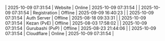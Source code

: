 | 2025-10-09 07:31:54 | Website | Online | 2025-10-09 07:31:54 |
| 2025-10-09 07:31:54 | Registration | Offline | 2025-09-09 16:40:23 |
| 2025-10-09 07:31:54 | Auth Server | Offline | 2025-08-18 09:33:31 |
| 2025-10-09 07:31:54 | Kezan (PvE) | Offline | 2025-08-03 17:58:02 |
| 2025-10-09 07:31:54 | Gurubashi (PvP) | Offline | 2025-08-23 21:44:06 |
| 2025-10-09 07:31:54 | Cloudflare | Online | 2025-10-09 07:31:54 |
